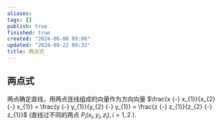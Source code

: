 ```yaml
---
aliases: 
tags: []
publish: true
finished: true
created: "2024-06-08 09:06"
updated: "2024-09-22 09:33"
title: 两点式
---
```

## 两点式
两点确定直线，用两点连线组成的向量作为方向向量
$\frac{x {-} x_{1}}{x_{2} {-} x_{1}} = \frac{y {-} y_{1}}{y_{2} {-} y_{1}} = \frac{z {-} z_{1}}{z_{2} {-} z_{1}}$ 
(直线过不同的两点 $P_{i}\left( x_{i},y_{i},z_{i} \right),i = 1,2$ ).
